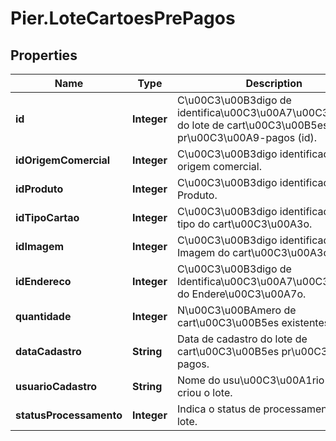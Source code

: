# Pier.LoteCartoesPrePagos

## Properties
Name | Type | Description | Notes
------------ | ------------- | ------------- | -------------
**id** | **Integer** | C\u00C3\u00B3digo de identifica\u00C3\u00A7\u00C3\u00A3o do lote de cart\u00C3\u00B5es pr\u00C3\u00A9-pagos (id). | 
**idOrigemComercial** | **Integer** | C\u00C3\u00B3digo identificador da origem comercial. | 
**idProduto** | **Integer** | C\u00C3\u00B3digo identificador do Produto. | 
**idTipoCartao** | **Integer** | C\u00C3\u00B3digo identificador do tipo do cart\u00C3\u00A3o. | 
**idImagem** | **Integer** | C\u00C3\u00B3digo identificador da Imagem do cart\u00C3\u00A3o. | 
**idEndereco** | **Integer** | C\u00C3\u00B3digo de Identifica\u00C3\u00A7\u00C3\u00A3o do Endere\u00C3\u00A7o. | 
**quantidade** | **Integer** | N\u00C3\u00BAmero de cart\u00C3\u00B5es existentes no Lote. | 
**dataCadastro** | **String** | Data de cadastro do lote de cart\u00C3\u00B5es pr\u00C3\u00A9-pagos. | 
**usuarioCadastro** | **String** | Nome do usu\u00C3\u00A1rio que criou o lote. | 
**statusProcessamento** | **Integer** | Indica o status de processamento do lote. | 


